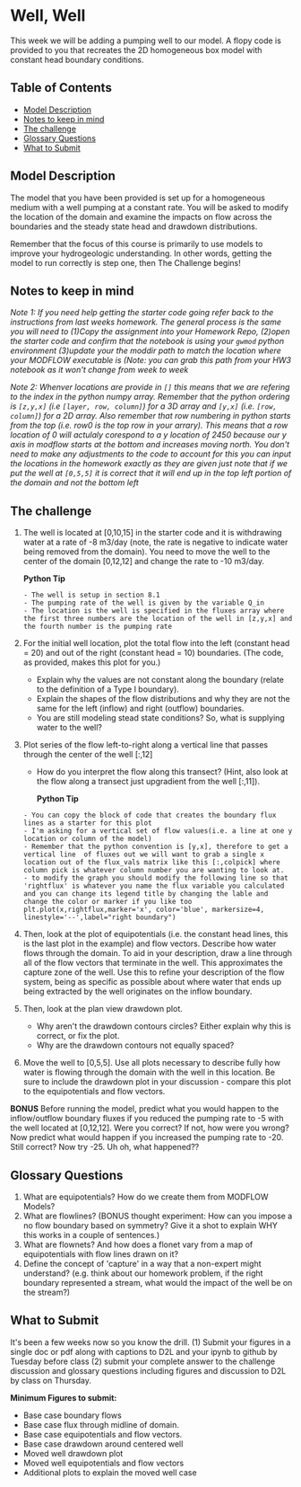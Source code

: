 # Well, Well <!-- omit in toc -->

This week we will be adding a pumping well to our model. A flopy code is provided to you that recreates the 2D homogeneous box model with constant head boundary conditions.  

## Table of Contents <!-- omit in toc -->
- [Model Description](#model-description)
- [Notes to keep in mind](#notes-to-keep-in-mind)
- [The challenge](#the-challenge)
- [Glossary Questions](#glossary-questions)
- [What to Submit](#what-to-submit)

## Model Description
​The model that you have been provided is set up for a homogeneous medium with a well pumping at a constant rate.    You will be asked to modify the location of the domain and examine the impacts on flow across the boundaries and the steady state head and drawdown distributions.

Remember that the focus of this course is primarily to use models to improve your hydrogeologic understanding.  In other words, getting the model to run correctly is step one, then The Challenge begins!

## Notes to keep in mind
*Note 1: If you need help getting the starter code going refer back to the instructions from last weeks homework. The general process is the same you will need to (1)Copy the assignment into your Homework Repo, (2)open the starter code and confirm that the notebook is using your `gwmod` python environment (3)update your the moddir path to match the location where your MODFLOW executable is (Note: you can grab this path from your HW3 notebook as it won't change from week to week*

*Note 2: Whenver locations are provide in `[]` this means that we are refering to the index in the python numpy array. Remember that the python ordering is `[z,y,x]` (i.e `[layer, row, column]`) for a 3D array and `[y,x]` (i.e. `[row, column]`) for a 2D array. Also remember that row numbering in python starts from the top (i.e. row0 is the top row in your arrary). This means that a row location of 0 will actulaly corespond to a y location of 2450 because our y axis in modflow starts at the bottom and increases moving north. You don't need to make any adjustments to the code to account for this you can input the locations in the homework exactly as they are given just note that if we put the well at `[0,5,5]` it is correct that it will end up in the top left portion of the domain and not the bottom left*


## The challenge
1. The well is located at [0,10,15] in the starter code and it is withdrawing water at a rate of -8 m3/day (note, the rate is negative to indicate water being removed from the domain).  You need to move the well to the center of the domain [0,12,12] and change the rate to -10 m3/day.

   **Python Tip**
   ```
   - The well is setup in section 8.1
   - The pumping rate of the well is given by the variable Q_in
   - The location is the well is specified in the fluxes array where the first three numbers are the location of the well in [z,y,x] and the fourth number is the pumping rate
   ```

2. For the initial well location, plot the total flow into the left (constant head = 20) and out of the right (constant head = 10) boundaries.  (The code, as provided, makes this plot for you.)  
   - Explain why the values are not constant along the boundary (relate to the definition of a Type I boundary).  
   - Explain the shapes of the flow distributions and why they are not the same for the left (inflow) and right (outflow) boundaries.
   -  You are still modeling stead state conditions?  So, what is supplying water to the well?

3. Plot series of the flow left-to-right along a vertical line that passes through the center of the well [:,12]
   - How do you interpret the flow along this transect?  (Hint, also look at the flow along a transect just upgradient from the well [:,11]).

     **Python Tip**
   ```
   - You can copy the block of code that creates the boundary flux lines as a starter for this plot
   - I'm asking for a vertical set of flow values(i.e. a line at one y location or column of the model)
   - Remember that the python convention is [y,x], therefore to get a vertical line  of fluxes out we will want to grab a single x location out of the flux_vals matrix like this [:,colpick] where column pick is whatever column number you are wanting to look at.
   - to modify the graph you should modify the following line so that 'rightflux' is whatever you name the flux variable you calculated and you can change its legend title by changing the lable and change the color or marker if you like too
   plt.plot(x,rightflux,marker='x', color='blue', markersize=4, linestyle='--',label="right boundary")
   ```

4. Then, look at the plot of equipotentials (i.e. the constant head lines, this is the last plot in the example) and flow vectors.  Describe how water flows through the domain.  To aid in your description, draw a line through all of the flow vectors that terminate in the well.  This approximates the capture zone of the well. Use this to refine your description of the flow system, being as specific as possible about where water that ends up being extracted by the well originates on the inflow boundary.  

5. Then, look at the plan view drawdown plot.
   -  Why aren't the drawdown contours circles?  Either explain why this is correct, or fix the plot.
   -  Why are the drawdown contours not equally spaced?    

6. Move the well to [0,5,5].  Use all plots necessary to describe fully how water is flowing through the domain with the well in this location.  Be sure to include the drawdown plot in your discussion - compare this plot to the equipotentials and flow vectors.

**BONUS**
Before running the model, predict what you would happen to the inflow/outflow boundary fluxes if you reduced the pumping rate to -5 with the well located at [0,12,12].  Were you correct?  If not, how were you wrong? Now predict what would happen if you increased the pumping rate to -20.  Still correct?  Now try -25.  Uh oh, what happened??

## Glossary Questions
1. What are equipotentials? How do we create them from MODFLOW Models?
2. What are flowlines?  (BONUS thought experiment: How can you impose a no flow boundary based on symmetry?  Give it a shot to explain WHY this works in a couple of sentences.)
3. What are flownets? And how does a flonet vary from a map of equipotentials with flow lines drawn on it?
4. Define the concept of 'capture' in a way that a non-expert might understand? (e.g. think about our homework problem, if the right boundary represented a stream, what would the impact of the well be on the stream?)

## What to Submit
It's been a few weeks now so you know the drill. (1) Submit your figures in a single doc or pdf along with captions to D2L and your ipynb to github by Tuesday before class (2) submit your complete answer to the challenge discussion and glossary questions including figures and discussion to D2L by class on Thursday.

**Minimum Figures to submit:**
- Base case boundary flows
- Base case flux through midline of domain.
- Base case equipotentials and flow vectors.
- Base case drawdown around centered well
- Moved well drawdown plot
- Moved well equipotentials and flow vectors
- Additional plots to explain the moved well case
